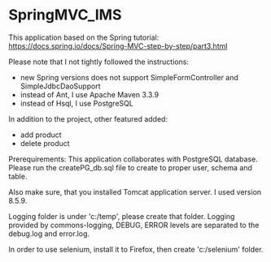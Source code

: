 # SpringMVC_IMS

This application based on the Spring tutorial: https://docs.spring.io/docs/Spring-MVC-step-by-step/part3.html

Please note that I not tightly followed the instructions:
  - new Spring versions does not support SimpleFormController and SimpleJdbcDaoSupport
  - instead of Ant, I use Apache Maven 3.3.9
  - instead of Hsql, I use PostgreSQL
  
In addition to the project, other featured added:
  - add product
  - delete product

Prerequirements:
  This application collaborates with PostgreSQL database. 
    Please run the createPG_db.sql file to create to proper user, schema and table.

  Also make sure, that you installed Tomcat application server. I used version 8.5.9.
  
  Logging folder is under 'c:/temp', please create that folder. Logging provided by commons-logging, DEBUG, ERROR levels are separated to the debug.log and error.log.

  In order to use selenium, install it to Firefox, then create 'c:/selenium' folder.
